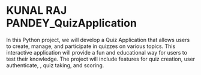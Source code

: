 # KUNAL RAJ PANDEY_QuizApplication
In this Python project, we will develop a Quiz Application that allows users to create, manage, and participate in quizzes on various topics. This interactive application will provide a fun and educational way for users to test their knowledge. The project will include features for quiz creation, user authenticate, , quiz taking, and scoring.


        